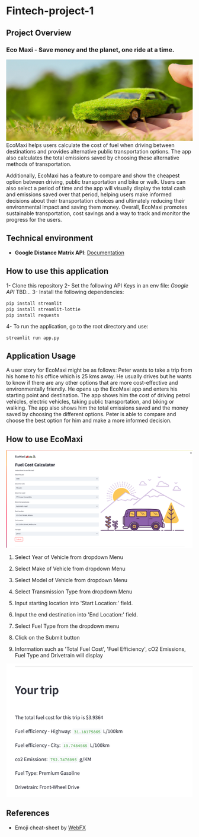 # Fintech-project-1 

## Project Overview
### Eco Maxi - Save money and the planet, one ride at a time.
![Ecomaxi](images/ecomaxi.png)
EcoMaxi helps users calculate the cost of fuel when driving between destinations and provides alternative public transportation options. The app also calculates the total emissions saved by choosing these alternative methods of transportation. 

Additionally, EcoMaxi has a feature to compare and show the cheapest option between driving, public transportation and bike or walk. Users can also select a period of time and the app will visually display the total cash and emissions saved over that period, helping users make informed decisions about their transportation choices and ultimately reducing their environmental impact and saving them money. Overall, EcoMaxi promotes sustainable transportation, cost savings and a way to track and monitor the progress for the users.

## Technical environment
- **Google Distance Matrix API**: [Documentation](https://developers.google.com/maps/documentation/distance-matrix/distance-matrix)

## How to use this application
1- Clone this repository
2- Set the following API Keys in an env file:
*Google API*
TBD...
3- Install the following dependencies:
```commandline
pip install streamlit
pip install streamlit-lottie
pip install requests
```
4- To run the application, go to the root directory and use:
```commandline
streamlit run app.py
```
## Application Usage

A user story for EcoMaxi might be as follows: Peter wants to take a trip from his home to his office which is 25 kms away. He usually drives but he wants to know if there are any other options that are more cost-effective and environmentally friendly. He opens up the EcoMaxi app and enters his starting point and destination. The app shows him the cost of driving petrol vehicles, electric vehicles, taking public transportation, and biking or walking. The app also shows him the total emissions saved and the money saved by choosing the different options. Peter is able to compare and choose the best option for him and make a more informed decision.

## How to use EcoMaxi 

![Input](Images/Input.png)

1. Select Year of Vehicle from dropdown Menu    

2. Select Make of Vehicle from dropdown Menu

3. Select Model of Vehicle from dropdown Menu

4. Select Transmission Type from dropdown Menu

5. Input starting location into 'Start Location:' field. 

6. Input the end destination into 'End Location:' field. 

7. Select Fuel Type from the dropdown menu

8. Click on the Submit button

9. Information such as 'Total Fuel Cost', 'Fuel Efficiency', cO2 Emissions, Fuel Type and Drivetrain will display

![Output](images/Output.png)





## References
- Emoji cheat-sheet by [WebFX](https://www.webfx.com/tools/emoji-cheat-sheet/)